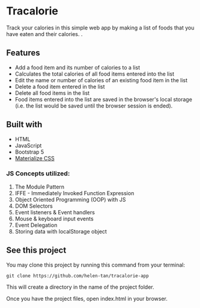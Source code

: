 # Tracalorie
Track your calories in this simple web app by making a list of foods that you have eaten and their calories. .

## Features
* Add a food item and its number of calories to a list
* Calculates the total calories of all food items entered into the list
* Edit the name or number of calories of an existing food item in the list
* Delete a food item entered in the list
* Delete all food items in the list
* Food items entered into the list are saved in the browser's local storage (i.e. the list would be saved until the browser session is ended).


## Built with
* HTML
* JavaScript
* Bootstrap 5
* [Materialize CSS](https://materializecss.com/getting-started.html)

### JS Concepts utilized:
1. The Module Pattern
2. IFFE - Immediately Invoked Function Expression
4. Object Oriented Programming (OOP) with JS 
5. DOM Selectors
6. Event listeners & Event handlers
7. Mouse & keyboard input events
8. Event Delegation
9. Storing data with localStorage object


## See this project
You may clone this project by running this command from your terminal:

```
git clone https://github.com/helen-tan/tracalorie-app
```

This will create a directory in the name of the project folder.

Once you have the project files, open index.html in your browser.
